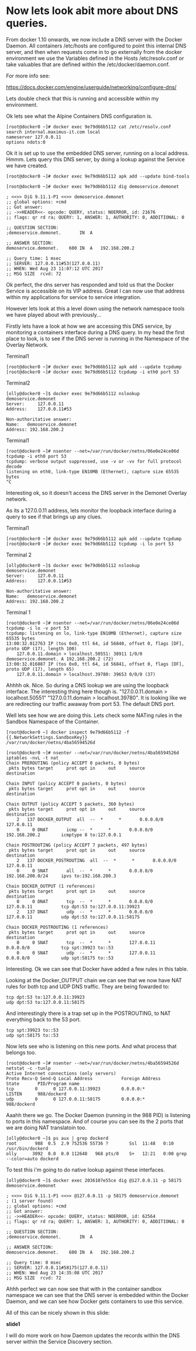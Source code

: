 # Now lets look abit more about DNS queries.

From docker 1.10 onwards, we now include a DNS server with the Docker Daemon. All containers /etc/hosts are configured to point this internal DNS server, and then when requests come in to go externally from the docker environment we use the Variables defined in the Hosts /etc/resolv.conf or take valuables that are defined within the /etc/docker/daemon.conf. 

For more info see:

https://docs.docker.com/engine/userguide/networking/configure-dns/

Lets double check that this is running and accessible within my environment. 

Ok lets see what the Alpine Containers DNS configuration is.

``` 
[root@docker0 ~]# docker exec 9e79d66b5112 cat /etc/resolv.conf
search internal.maximus-it.com local
nameserver 127.0.0.11
options ndots:0
```

Ok it is set up to use the embedded DNS server, running on a local address. Hmmm. Lets query this DNS server, by doing a lookup against the Service we have created.

```
[root@docker0 ~]# docker exec 9e79d66b5112 apk add --update bind-tools

[root@docker0 ~]# docker exec 9e79d66b5112 dig demoservice.demonet

; <<>> DiG 9.11.1-P1 <<>> demoservice.demonet
;; global options: +cmd
;; Got answer:
;; ->>HEADER<<- opcode: QUERY, status: NOERROR, id: 21676
;; flags: qr rd ra; QUERY: 1, ANSWER: 1, AUTHORITY: 0, ADDITIONAL: 0

;; QUESTION SECTION:
;demoservice.demonet.		IN	A

;; ANSWER SECTION:
demoservice.demonet.	600	IN	A	192.168.200.2

;; Query time: 1 msec
;; SERVER: 127.0.0.11#53(127.0.0.11)
;; WHEN: Wed Aug 23 11:07:12 UTC 2017
;; MSG SIZE  rcvd: 72
```

Ok perfect, the dns server has responded and told us that the Docker Service is accessible on its VIP address. Great I can now use that address within my applications for service to service integration.

However lets look at this a level down using the network namespace tools we have played about with previously...

Firstly lets have a look at how we are accessing this DNS service, by monitoring a containers interface during a DNS query. In my head the first place to look, is to see if the DNS server is running in the Namespace of the Overlay Network. 

Terminal1
```
[root@docker0 ~]# docker exec 9e79d66b5112 apk add --update tcpdump
[root@docker0 ~]# docker exec 9e79d66b5112 tcpdump -i eth0 port 53
```

Terminal2
```
[olly@docker0 ~]$ docker exec 9e79d66b5112 nslookup demoservice.demonet
Server:		127.0.0.11
Address:	127.0.0.11#53

Non-authoritative answer:
Name:	demoservice.demonet
Address: 192.168.200.2
```

Terminal1
```
[root@docker0 ~]# nsenter --net=/var/run/docker/netns/06e0e24ce06d  tcpdump -i eth0 port 53
tcpdump: verbose output suppressed, use -v or -vv for full protocol decode
listening on eth0, link-type EN10MB (Ethernet), capture size 65535 bytes
^C
```

Interesting ok, so it doesn't access the DNS server in the Demonet Overlay network.

As its a 127.0.0.11 address, lets monitor the loopback interface during a query to see if that brings up any clues. 

Terminal1
```
[root@docker0 ~]# docker exec 9e79d66b5112 apk add --update tcpdump
[root@docker0 ~]# docker exec 9e79d66b5112 tcpdump -i lo port 53
```

Terminal 2
```
[olly@docker0 ~]$ docker exec 9e79d66b5112 nslookup demoservice.demonet
Server:		127.0.0.11
Address:	127.0.0.11#53

Non-authoritative answer:
Name:	demoservice.demonet
Address: 192.168.200.2
```

Terminal 1
```
[root@docker0 ~]# nsenter --net=/var/run/docker/netns/06e0e24ce06d  tcpdump -i lo -v port 53
tcpdump: listening on lo, link-type EN10MB (Ethernet), capture size 65535 bytes
13:00:32.012763 IP (tos 0x0, ttl 64, id 56840, offset 0, flags [DF], proto UDP (17), length 100)
    127.0.0.11.domain > localhost.50551: 38911 1/0/0 demoservice.demonet. A 192.168.200.2 (72)
13:00:32.016087 IP (tos 0x0, ttl 64, id 56841, offset 0, flags [DF], proto UDP (17), length 65)
    127.0.0.11.domain > localhost.39780: 39653 0/0/0 (37)
```

Ahhhh ok. Nice. So during a DNS lookup we are using the loopback interface. The interesting thing here though is. "127.0.0.11.domain > localhost.50551" "127.0.0.11.domain > localhost.39780". It is looking like we are redirecting our traffic awaway from port 53. The default DNS port. 

Well lets see how we are doing this. Lets check some NATing rules in the Sandbox Namespace of the Container.

```
[root@docker0 ~] docker inspect 9e79d66b5112 -f {{.NetworkSettings.SandboxKey}}
/var/run/docker/netns/4ba56594526d

[root@docker0 ~]# nsenter --net=/var/run/docker/netns/4ba56594526d iptables -nvL -t nat
Chain PREROUTING (policy ACCEPT 0 packets, 0 bytes)
 pkts bytes target     prot opt in     out     source               destination

Chain INPUT (policy ACCEPT 0 packets, 0 bytes)
 pkts bytes target     prot opt in     out     source               destination

Chain OUTPUT (policy ACCEPT 5 packets, 360 bytes)
 pkts bytes target     prot opt in     out     source               destination
    2   137 DOCKER_OUTPUT  all  --  *      *       0.0.0.0/0            127.0.0.11
    0     0 DNAT       icmp --  *      *       0.0.0.0/0            192.168.200.2        icmptype 8 to:127.0.0.1

Chain POSTROUTING (policy ACCEPT 7 packets, 497 bytes)
 pkts bytes target     prot opt in     out     source               destination
    2   137 DOCKER_POSTROUTING  all  --  *      *       0.0.0.0/0            127.0.0.11
    0     0 SNAT       all  --  *      *       0.0.0.0/0            192.168.200.0/24     ipvs to:192.168.200.3

Chain DOCKER_OUTPUT (1 references)
 pkts bytes target     prot opt in     out     source               destination
    0     0 DNAT       tcp  --  *      *       0.0.0.0/0            127.0.0.11           tcp dpt:53 to:127.0.0.11:39923
    2   137 DNAT       udp  --  *      *       0.0.0.0/0            127.0.0.11           udp dpt:53 to:127.0.0.11:58175

Chain DOCKER_POSTROUTING (1 references)
 pkts bytes target     prot opt in     out     source               destination
    0     0 SNAT       tcp  --  *      *       127.0.0.11           0.0.0.0/0            tcp spt:39923 to::53
    0     0 SNAT       udp  --  *      *       127.0.0.11           0.0.0.0/0            udp spt:58175 to::53
```

Interesting. Ok we can see that Docker have added a few rules in this table.

Looking at the Docker_OUTPUT chain we can see that we now have NAT rules for both tcp and UDP DNS traffic. They are being fowarded to:

```
tcp dpt:53 to:127.0.0.11:39923
udp dpt:53 to:127.0.0.11:58175
```

And interestingly there is a trap set up in the POSTROUTING, to NAT everything back to the 53 port. 

```
tcp spt:39923 to::53
udp spt:58175 to::53
```

Now lets see who is listening on this new ports. And what process that belongs too.

```
[root@docker0 ~]# nsenter --net=/var/run/docker/netns/4ba56594526d netstat -c -tunlp
Active Internet connections (only servers)
Proto Recv-Q Send-Q Local Address           Foreign Address         State       PID/Program name
tcp        0      0 127.0.0.11:39923        0.0.0.0:*               LISTEN      988/dockerd
udp        0      0 127.0.0.11:58175        0.0.0.0:*                           988/dockerd
```

Aaahh there we go. The Docker Daemon (running in the 988 PID) is listening to ports in this namespace. And of course you can see its the 2 ports that we are doing NAT translatoin too.

```
[olly@docker0 ~]$ ps aux | grep dockerd
root       988  0.5  2.9 752536 55736 ?        Ssl  11:48   0:10 /usr/bin/dockerd
olly      3092  0.0  0.0 112648   968 pts/0    S+   12:21   0:00 grep --color=auto dockerd
```


To test this i'm going to do native lookup against these interfaces. 

```
[olly@docker0 ~]$ docker exec 2036107e55ce dig @127.0.0.11 -p 58175 demoservice.demonet

; <<>> DiG 9.11.1-P1 <<>> @127.0.0.11 -p 58175 demoservice.demonet
; (1 server found)
;; global options: +cmd
;; Got answer:
;; ->>HEADER<<- opcode: QUERY, status: NOERROR, id: 62564
;; flags: qr rd ra; QUERY: 1, ANSWER: 1, AUTHORITY: 0, ADDITIONAL: 0

;; QUESTION SECTION:
;demoservice.demonet.		IN	A

;; ANSWER SECTION:
demoservice.demonet.	600	IN	A	192.168.200.2

;; Query time: 0 msec
;; SERVER: 127.0.0.11#58175(127.0.0.11)
;; WHEN: Wed Aug 23 14:35:08 UTC 2017
;; MSG SIZE  rcvd: 72
```

Ahhh perfect we can now see that with in the container sandbox namespace we can see that the DNS server is embedded within the Docker Daemon, and we can see how Docker gets containers to use this service. 

All of this can be nicely shown in this slide:

**slide1**

I will do more work on how Daemon updates the records within the DNS server within the Service Discovery section.

